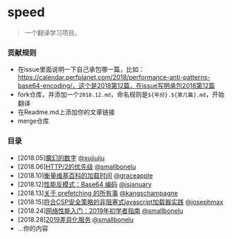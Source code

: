 # speed

> 一个翻译学习项目。

### 贡献规则

* 在issue里面说明一下自己承包哪一篇，比如：https://calendar.perfplanet.com/2018/performance-anti-patterns-base64-encoding/，这个是2018第12篇，在issue写明承包2018第12篇
* fork仓库，并添加一个`2018.12.md`，命名规则是`${年份}.${第几篇}.md`，开始翻译
* 在Readme.md上添加你的文章链接
* merge仓库

### 目录

* [2018.05][魔幻的数字](./2018.5.md) [@xujiujiu](https://github.com/xujiujiu)
* [2018.06][HTTP/2的优先级](./2018.06.md) [@smallbonelu](https://github.com/smallbonelu)
* [2018.10][衡量维基百科的加载时间](./2018.10.md) [@graceapple](https://github.com/graceapple)
* [2018.12][性能反模式：Base64 编码](./2018.12.md) [@isjanuary](https://github.com/isjanuary)
* [2018.13][关于 prefetching 的所有事](./2018.13.md) [@kangschampagne](https://github.com/kangschampagne)
* [2018.15][符合CSP安全策略的非阻塞式javascript加载器实践](./2018.15.md) [@josephmax](https://github.com/josephmax)
* [2018.24][网络性能入门：2019年初学者指南](./2018.24.md) [@smallbonelu](https://github.com/smallbonelu)
* [2018.28][2019差异化服务](./2018.28.md) [@smallbonelu](https://github.com/smallbonelu)
* ...你的内容

